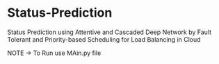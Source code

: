 # Status-Prediction
Status Prediction using Attentive and Cascaded Deep Network by Fault Tolerant and Priority-based Scheduling for Load Balancing in Cloud

NOTE -> To Run use MAin.py file
